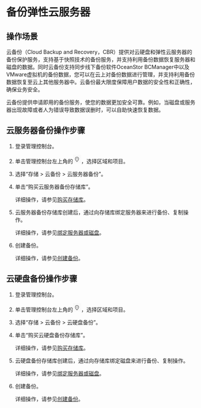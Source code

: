 # 备份弹性云服务器<a name="ZH-CN_TOPIC_0096304614"></a>

## 操作场景<a name="section5441517105316"></a>

云备份（Cloud Backup and Recovery，CBR）提供对云硬盘和弹性云服务器的备份保护服务，支持基于快照技术的备份服务，并支持利用备份数据恢复服务器和磁盘的数据。同时云备份支持同步线下备份软件OceanStor BCManager中以及VMware虚拟机的备份数据，您可以在云上对备份数据进行管理，并支持利用备份数据恢复至云上其他服务器中。云备份最大限度保障用户数据的安全性和正确性，确保业务安全。

云备份提供申请即用的备份服务，使您的数据更加安全可靠。例如，当磁盘或服务器出现故障或者人为错误导致数据误删时，可以自助快速恢复数据。

## 云服务器备份操作步骤<a name="section124830506314"></a>

1.  登录管理控制台。
2.  单击管理控制台左上角的![](figures/icon-region.png)，选择区域和项目。
3.  选择“存储 \> 云备份 \> 云服务器备份”。
4.  单击“购买云服务器备份存储库”。

    详细操作，请参见[购买存储库](https://support.huaweicloud.com/qs-cbr/zh-cn_topic_0170938140.html)。

5.  云服务器备份存储库创建后，通过向存储库绑定服务器来进行备份、复制操作。

    详细操作，请参见[绑定服务器或磁盘](https://support.huaweicloud.com/qs-cbr/cbr_02_0009.html)。

6.  创建备份。

    详细操作，请参见[创建备份](https://support.huaweicloud.com/qs-cbr/zh-cn_topic_0170938141.html)。


## 云硬盘备份操作步骤<a name="section1249183723312"></a>

1.  登录管理控制台。
2.  单击管理控制台左上角的![](figures/icon-region.png)，选择区域和项目。
3.  选择“存储 \> 云备份 \> 云硬盘备份”。
4.  单击“购买云硬盘备份存储库”。

    详细操作，请参见[购买存储库](https://support.huaweicloud.com/qs-cbr/zh-cn_topic_0170938140.html)。

5.  云硬盘备份存储库创建后，通过向存储库绑定磁盘来进行备份、复制操作。

    详细操作，请参见[绑定服务器或磁盘](https://support.huaweicloud.com/qs-cbr/cbr_02_0009.html)。

6.  创建备份。

    详细操作，请参见[创建备份](https://support.huaweicloud.com/qs-cbr/zh-cn_topic_0170938141.html)。


